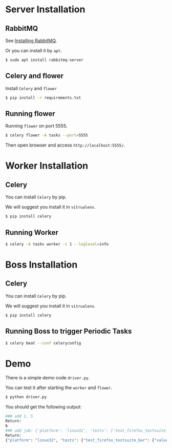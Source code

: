 # Server Installation

## RabbitMQ

See [Installing RabbitMQ](http://www.rabbitmq.com/install-debian.html).

Or you can install it by `apt`.

```bash
$ sudo apt install rabbitmq-server
```

## Celery and flower

Install `Celery` and `flower`

```bash
$ pip install -r requirements.txt
```

## Running flower

Running `flower` on port 5555.

```bash
$ celery flower -A tasks --port=5555
```

Then open browser and access `http://localhost:5555/`.

# Worker Installation

## Celery

You can install `Celery` by pip.

We will suggest you install it in `vitrualenv`.

```bash
$ pip install celery
```

## Running Worker
```bash
$ celery -A tasks worker -c 1 --loglevel=info
```

# Boss Installation

## Celery

You can install `Celery` by pip.

We will suggest you install it in `vitrualenv`.

```bash
$ pip install celery
```
## Running Boss to trigger Periodic Tasks

```bash
$ celery beat --conf celeryconfig
```

# Demo

There is a simple demo code `driver.py`.

You can test it after starting the `worker` and `flower`.

```bash
$ python driver.py
```

You should get the following output:
```bash
### add 1, 5
Return:
6
### add job: {'platform': 'linux32', 'tests': ['test_firefox_testsuite_foo', 'test_firefox_testsuite_bar'], 'max_run': 30, 'suitename': 'try test suite'}
Return:
{"platform": "linux32", "tests": {"test_firefox_testsuite_bar": {"values": {"si": 200, "runtime_average": 10, "psi": 250, "runtime_median": 12}, "name": "test_firefox_testsuite_bar"}, "test_firefox_testsuite_foo": {"values": {"si": 200, "runtime_average": 10, "psi": 250, "runtime_median": 12}, "name": "test_firefox_testsuite_foo"}}, "max_run": 30, "suitename": "try test suite"}
```
